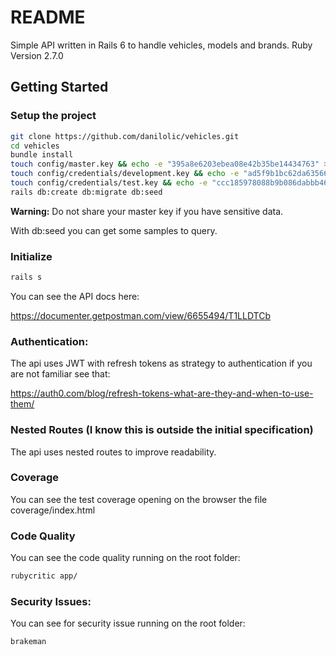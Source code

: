# README

Simple API written in Rails 6 to handle vehicles, models and brands.
Ruby Version 2.7.0

## Getting Started

### Setup the project
```bash
git clone https://github.com/danilolic/vehicles.git
cd vehicles
bundle install
touch config/master.key && echo -e "395a8e6203ebea08e42b35be14434763" >> config/master.key
touch config/credentials/development.key && echo -e "ad5f9b1bc62da63566bc74e5736e6704" >> config/credentials/development.key
touch config/credentials/test.key && echo -e "ccc185978088b9b086dabbb4602b0247" >> config/credentials/test.key
rails db:create db:migrate db:seed
```

**Warning:** Do not share your master key if you have sensitive data.

With db:seed you can get some samples to query.

### Initialize

```bash
rails s
```

You can see the API docs here:

https://documenter.getpostman.com/view/6655494/T1LLDTCb

### Authentication:
The api uses JWT with refresh tokens as strategy to authentication if you are not familiar see that:

https://auth0.com/blog/refresh-tokens-what-are-they-and-when-to-use-them/

### Nested Routes (I know this is outside the initial specification)

The api uses nested routes to improve readability.

### Coverage

You can see the test coverage opening on the browser the file coverage/index.html

### Code Quality

You can see the code quality running on the root folder:

```bash
rubycritic app/
```

### Security Issues:

You can see for security issue running on the root folder:

```bash
brakeman
```
